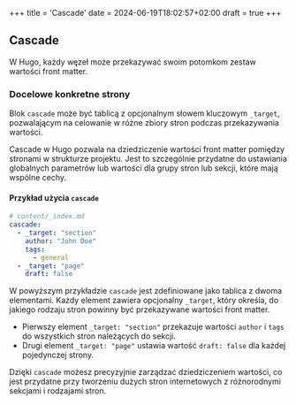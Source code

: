 +++
title = 'Cascade'
date = 2024-06-19T18:02:57+02:00
draft = true
+++


## Cascade

W Hugo, każdy węzeł może przekazywać swoim potomkom zestaw wartości front matter.

### Docelowe konkretne strony

Blok `cascade` może być tablicą z opcjonalnym słowem kluczowym `_target`, pozwalającym na celowanie w różne zbiory stron podczas przekazywania wartości.

Cascade w Hugo pozwala na dziedziczenie wartości front matter pomiędzy stronami w strukturze projektu. Jest to szczególnie przydatne do ustawiania globalnych parametrów lub wartości dla grupy stron lub sekcji, które mają wspólne cechy.

#### Przykład użycia `cascade`

```yaml
# content/_index.md
cascade:
  - _target: "section"
    author: "John Doe"
    tags:
      - general
  - _target: "page"
    draft: false
```

W powyższym przykładzie `cascade` jest zdefiniowane jako tablica z dwoma elementami. Każdy element zawiera opcjonalny `_target`, który określa, do jakiego rodzaju stron powinny być przekazywane wartości front matter.

- Pierwszy element `_target: "section"` przekazuje wartości `author` i `tags` do wszystkich stron należących do sekcji.
- Drugi element `_target: "page"` ustawia wartość `draft: false` dla każdej pojedynczej strony.

Dzięki `cascade` możesz precyzyjnie zarządzać dziedziczeniem wartości, co jest przydatne przy tworzeniu dużych stron internetowych z różnorodnymi sekcjami i rodzajami stron.

